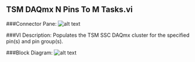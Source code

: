 ## **TSM DAQmx N Pins To M Tasks.vi**
###Connector Pane:
![alt text](/Instrument%20Control/DAQmx/Pin%20Map/TSM%20DAQmx%20N%20Pins%20To%20M%20Tasks.vic.png "TSM DAQmx N Pins To M Tasks.vi connector pane")

###VI Description:
Populates the TSM SSC DAQmx cluster for the specified pin(s) and pin group(s).

###Block Diagram:
![alt text](/Instrument%20Control/DAQmx/Pin%20Map/TSM%20DAQmx%20N%20Pins%20To%20M%20Tasks.vid.png "TSM DAQmx N Pins To M Tasks.vi block diagram")
